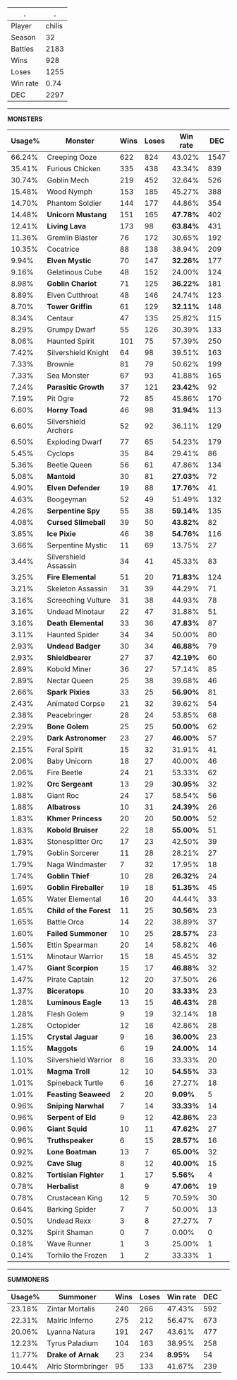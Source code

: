 .|.
|-|-
Player|chilis
Season|32
Battles|2183
Wins|928
Loses|1255
Win rate|0.74
DEC|2297

---
**MONSTERS**

Usage%|Monster|Wins|Loses|Win rate|DEC|
-|-|-|-|-|-|
66.24%|Creeping Ooze|622|824|43.02%|1547|
35.41%|Furious Chicken|335|438|43.34%|839|
30.74%|Goblin Mech|219|452|32.64%|526|
15.48%|Wood Nymph|153|185|45.27%|388|
14.70%|Phantom Soldier|144|177|44.86%|354|
14.48%|**Unicorn Mustang**|151|165|**47.78%**|402|
12.41%|**Living Lava**|173|98|**63.84%**|431|
11.36%|Gremlin Blaster|76|172|30.65%|192|
10.35%|Cocatrice|88|138|38.94%|209|
9.94%|**Elven Mystic**|70|147|**32.26%**|177|
9.16%|Gelatinous Cube|48|152|24.00%|124|
8.98%|**Goblin Chariot**|71|125|**36.22%**|181|
8.89%|Elven Cutthroat|48|146|24.74%|123|
8.70%|**Tower Griffin**|61|129|**32.11%**|148|
8.34%|Centaur|47|135|25.82%|115|
8.29%|Grumpy Dwarf|55|126|30.39%|133|
8.06%|Haunted Spirit|101|75|57.39%|250|
7.42%|Silvershield Knight|64|98|39.51%|163|
7.33%|Brownie|81|79|50.62%|199|
7.33%|Sea Monster|67|93|41.88%|165|
7.24%|**Parasitic Growth**|37|121|**23.42%**|92|
7.19%|Pit Ogre|72|85|45.86%|170|
6.60%|**Horny Toad**|46|98|**31.94%**|113|
6.60%|Silvershield Archers|52|92|36.11%|129|
6.50%|Exploding Dwarf|77|65|54.23%|179|
5.45%|Cyclops|35|84|29.41%|86|
5.36%|Beetle Queen|56|61|47.86%|134|
5.08%|**Mantoid**|30|81|**27.03%**|72|
4.90%|**Elven Defender**|19|88|**17.76%**|41|
4.63%|Boogeyman|52|49|51.49%|132|
4.26%|**Serpentine Spy**|55|38|**59.14%**|135|
4.08%|**Cursed Slimeball**|39|50|**43.82%**|82|
3.85%|**Ice Pixie**|46|38|**54.76%**|116|
3.66%|Serpentine Mystic|11|69|13.75%|27|
3.44%|Silvershield Assassin|34|41|45.33%|83|
3.25%|**Fire Elemental**|51|20|**71.83%**|124|
3.21%|Skeleton Assassin|31|39|44.29%|71|
3.16%|Screeching Vulture|31|38|44.93%|78|
3.16%|Undead Minotaur|22|47|31.88%|51|
3.16%|**Death Elemental**|33|36|**47.83%**|87|
3.11%|Haunted Spider|34|34|50.00%|80|
2.93%|**Undead Badger**|30|34|**46.88%**|79|
2.93%|**Shieldbearer**|27|37|**42.19%**|60|
2.89%|Kobold Miner|36|27|57.14%|85|
2.89%|Nectar Queen|25|38|39.68%|46|
2.66%|**Spark Pixies**|33|25|**56.90%**|81|
2.43%|Animated Corpse|21|32|39.62%|54|
2.38%|Peacebringer|28|24|53.85%|68|
2.29%|**Bone Golem**|25|25|**50.00%**|62|
2.29%|**Dark Astronomer**|23|27|**46.00%**|57|
2.15%|Feral Spirit|15|32|31.91%|41|
2.06%|Baby Unicorn|18|27|40.00%|46|
2.06%|Fire Beetle|24|21|53.33%|62|
1.92%|**Orc Sergeant**|13|29|**30.95%**|32|
1.88%|Giant Roc|24|17|58.54%|56|
1.88%|**Albatross**|10|31|**24.39%**|26|
1.83%|**Khmer Princess**|20|20|**50.00%**|52|
1.83%|**Kobold Bruiser**|22|18|**55.00%**|51|
1.83%|Stonesplitter Orc|17|23|42.50%|39|
1.79%|Goblin Sorcerer|11|28|28.21%|27|
1.79%|Naga Windmaster|7|32|17.95%|18|
1.74%|**Goblin Thief**|10|28|**26.32%**|24|
1.69%|**Goblin Fireballer**|19|18|**51.35%**|45|
1.65%|Water Elemental|16|20|44.44%|33|
1.65%|**Child of the Forest**|11|25|**30.56%**|23|
1.65%|Battle Orca|14|22|38.89%|37|
1.60%|**Failed Summoner**|10|25|**28.57%**|23|
1.56%|Ettin Spearman|20|14|58.82%|46|
1.51%|Minotaur Warrior|15|18|45.45%|32|
1.47%|**Giant Scorpion**|15|17|**46.88%**|32|
1.47%|Pirate Captain|12|20|37.50%|26|
1.37%|**Biceratops**|10|20|**33.33%**|23|
1.28%|**Luminous Eagle**|13|15|**46.43%**|28|
1.28%|Flesh Golem|9|19|32.14%|18|
1.28%|Octopider|12|16|42.86%|28|
1.15%|**Crystal Jaguar**|9|16|**36.00%**|23|
1.15%|**Maggots**|6|19|**24.00%**|14|
1.10%|Silvershield Warrior|8|16|33.33%|20|
1.01%|**Magma Troll**|12|10|**54.55%**|33|
1.01%|Spineback Turtle|6|16|27.27%|18|
1.01%|**Feasting Seaweed**|2|20|**9.09%**|5|
0.96%|**Sniping Narwhal**|7|14|**33.33%**|14|
0.96%|**Serpent of Eld**|9|12|**42.86%**|23|
0.96%|**Giant Squid**|10|11|**47.62%**|27|
0.96%|**Truthspeaker**|6|15|**28.57%**|16|
0.92%|**Lone Boatman**|13|7|**65.00%**|32|
0.92%|**Cave Slug**|8|12|**40.00%**|15|
0.82%|**Tortisian Fighter**|1|17|**5.56%**|4|
0.78%|**Herbalist**|8|9|**47.06%**|19|
0.78%|Crustacean King|12|5|70.59%|30|
0.64%|Barking Spider|7|7|50.00%|13|
0.50%|Undead Rexx|3|8|27.27%|7|
0.32%|Spirit Shaman|0|7|0.00%|0|
0.18%|Wave Runner|1|3|25.00%|1|
0.14%|Torhilo the Frozen|1|2|33.33%|1|

---
**SUMMONERS**

Usage%|Summoner|Wins|Loses|Win rate|DEC|
-|-|-|-|-|-|
23.18%|Zintar Mortalis|240|266|47.43%|592|
22.31%|Malric Inferno|275|212|56.47%|673|
20.06%|Lyanna Natura|191|247|43.61%|477|
12.23%|Tyrus Paladium|104|163|38.95%|258|
11.77%|**Drake of Arnak**|23|234|**8.95%**|54|
10.44%|Alric Stormbringer|95|133|41.67%|239|
